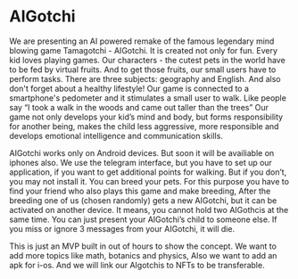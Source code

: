 # AIGotchi
We are presenting an AI powered remake of the famous legendary mind blowing game Tamagotchi - AIGotchi.
It is created not only for fun. Every kid loves playing games. Our characters - the cutest pets in the world have to be fed by virtual fruits. And to get those fruits, our small users have to perform tasks.
There are three subjects: geography and English.
And also don't forget about a healthy lifestyle! Our game is connected to a smartphone's pedometer and it stimulates a small user to walk. Like people say “I took a walk in the woods and came out taller than the trees”
Our game not only develops your kid’s mind and body, but forms responsibility for another being, makes the child less aggressive, more responsible and develops emotional intelligence and communication skills.

AIGotchi works only on Android devices. But soon it will be availiable on iphones also. 
We use the telegram interface, but you have to set up our application, if you want to get additional points for walking. But if you don’t, you may not install it. 
You can breed your pets. For this purpose you have to find your friend who also plays this game and make breeding, After the breeding one of us (chosen randomly) gets a new AIGotchi, but it can be activated on another device. It means, you cannot hold two AIGothcis at the same time. You can just present your AIGotchi’s child to someone else. 
If you miss or ignore 3 messages from your AIGotchi, it will die. 

This is just an MVP built in out of hours to show the concept. We want to add more topics like math, botanics and physics, Also we want to add an apk for i-os. And we will link our AIgotchis to NFTs to be transferable.  
